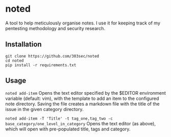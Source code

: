 # noted

A tool to help meticulously organise notes. I use it for keeping track of my pentesting methodology and security research.

## Installation

```
git clone https://github.com/303sec/noted
cd noted
pip install -r requirements.txt
```

## Usage

`noted add-item`
Opens the text editor specified by the $EDITOR environment variable (default: vim), with the template to add an item to the configured note directory.
Saving the file creates a markdown file with the title of the issue in the given category directory.

`noted add-item -T 'Title' -t tag_one,tag_two -c base_category/one_level_in_category`
Opens the text editor (as above), which will open with pre-populated title, tags and category.

